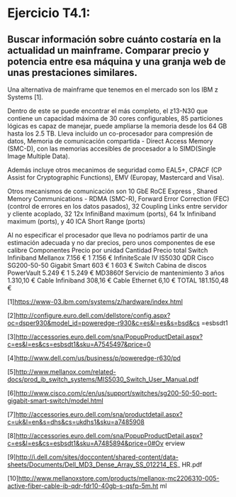 # Ejercicio T4.1:

## Buscar información sobre cuánto costaría en la actualidad un mainframe. Comparar precio y potencia entre esa máquina y una granja web de unas prestaciones similares. 

Una alternativa de mainframe que tenemos en el mercado son los IBM z Systems [1].

Dentro de este se puede encontrar el más completo, el z13-N30 que contiene un capacidad máxima de 30 cores configurables, 85 particiones lógicas es capaz de manejar, puede ampliarse la memoria desde los 64 GB hasta los 2.5 TB. Lleva incluido  un co-procesador para compresión de datos, Memoria de comunicación compartida - Direct Access Memory (SMC-D), con las memorias accesibles de procesador a lo SIMD(Single Image Multiple Data). 

Además incluye otros mecanimos de seguridad como EAL5+,
CPACF (CP Assist for Cryptographic Functions),
EMV (Europay, Mastercard and Visa).

Otros mecanismos de comunicación son 10 GbE RoCE Express , Shared Memory Communications - RDMA (SMC-R), Forward Error Correction (FEC)(control de errores en los datos pasados), 	32 Coupling Links entre servidor y cliente acoplado, 32 12x InfiniBand maximum (ports), 64 1x Infiniband maximum (ports), y 40 ICA Short Range (ports)

Al no especificar el procesador que lleva no podríamos partir de una estimación adecuada y no dar precios, pero unos componentes de ese calibre 
Componentes
 Precio por unidad Cantidad
 Precio total Switch Infiniband Mellanox 7.156 €
 1
 7.156 €
InfiniteScale IV IS5030 QDR 
Cisco SG200-50-50 Gigabit Smart
 603 €
 1
 603 €
Switch
Cabina de discos PowerVault
 5.249 €
 1
 5.249 €
MD3860f
Servicio de mantenimiento 3 años
 1.310,10 €
Cable Infiniband
 308,16 €
Cable Ethernet
 6,10 €
TOTAL
    181.150,48 €


[1]https://www-03.ibm.com/systems/z/hardware/index.html

[2]http://configure.euro.dell.com/dellstore/config.aspx?oc=dsper930&model_id=poweredge-r930&c=es&l=es&s=bsd&cs
=esbsdt1

[3]http://accessories.euro.dell.com/sna/PopupProductDetail.aspx?c=es&l=es&cs=esbsdt1&sku=A7545497&price=0

[4]http://www.dell.com/us/business/p/poweredge-r630/pd

[5]http://www.mellanox.com/related-docs/prod_ib_switch_systems/MIS5030_Switch_User_Manual.pdf

[6]http://www.cisco.com/c/en/us/support/switches/sg200-50-50-port-gigabit-smart-switch/model.html

[7]http://accessories.euro.dell.com/sna/productdetail.aspx?c=uk&l=en&s=dhs&cs=ukdhs1&sku=a7485908

[8]http://accessories.euro.dell.com/sna/PopupProductDetail.aspx?c=es&l=es&cs=esbsdt1&sku=A7485894&price=0#Ov
erview

[9]http://i.dell.com/sites/doccontent/shared-content/data-sheets/Documents/Dell_MD3_Dense_Array_SS_012214_ES_
HR.pdf

[10]http://www.mellanoxstore.com/products/mellanox-mc2206310-005-active-fiber-cable-ib-qdr-fdr10-40gb-s-qsfp-5m.ht
ml
